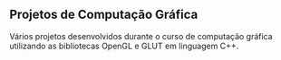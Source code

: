 ## **Projetos de Computação Gráfica**

Vários projetos desenvolvidos durante o curso de computação gráfica utilizando as bibliotecas OpenGL e GLUT em linguagem C++.



